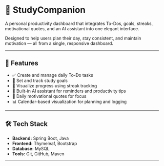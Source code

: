 # 📘 StudyCompanion

A personal productivity dashboard that integrates To-Dos, goals, streaks, motivational quotes, and an AI assistant into one elegant interface.

Designed to help users plan their day, stay consistent, and maintain motivation — all from a single, responsive dashboard.

---

## 🚀 Features

- ✅ Create and manage daily To-Do tasks
- 🎯 Set and track study goals
- 🔁 Visualize progress using streak tracking
- 💬 Built-in AI assistant for reminders and productivity tips
- 🧠 Daily motivational quotes for focus
- 📊 Calendar-based visualization for planning and logging

---

## 🛠️ Tech Stack

- **Backend:** Spring Boot, Java
- **Frontend:** Thymeleaf, Bootstrap 
- **Database:** MySQL
- **Tools:** Git, GitHub, Maven

---

